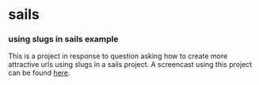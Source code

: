 # sails 
### using slugs in sails example
This is a project in response to question asking how to create more attractive urls using slugs in a sails project.  A screencast using this project can be found [here](http://www.youtube.com/watch?v=TBj8RGS88jE&feature=youtu.be).